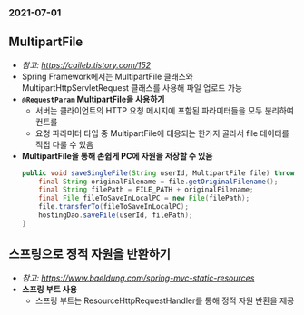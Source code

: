 ### 2021-07-01

## MultipartFile
- *참고: https://caileb.tistory.com/152*
- Spring Framework에서는 MultipartFile 클래스와 MultipartHttpServletRequest 클래스를 사용해 파일 업로드 가능
- **`@RequestParam` MultipartFile을 사용하기**
    - 서버는 클라이언트의 HTTP 요청 메시지에 포함된 파라미터들을 모두 분리하여 컨트롤
    - 요청 파라미터 타입 중 MultipartFile에 대응되는 한가지 골라서 file 데이터를 직접 다룰 수 있음
- **MultipartFile을 통해 손쉽게 PC에 자원을 저장할 수 있음**
    ```java
    public void saveSingleFile(String userId, MultipartFile file) throws IOException {
        final String originalFilename = file.getOriginalFilename();
        final String filePath = FILE_PATH + originalFilename;
        final File fileToSaveInLocalPC = new File(filePath);
        file.transferTo(fileToSaveInLocalPC);
        hostingDao.saveFile(userId, filePath);
    }
    ```

## 스프링으로 정적 자원을 반환하기
- *참고: https://www.baeldung.com/spring-mvc-static-resources*
- **스프링 부트 사용**
    - 스프링 부트는 ResourceHttpRequestHandler를 통해 정적 자원 반환을 제공